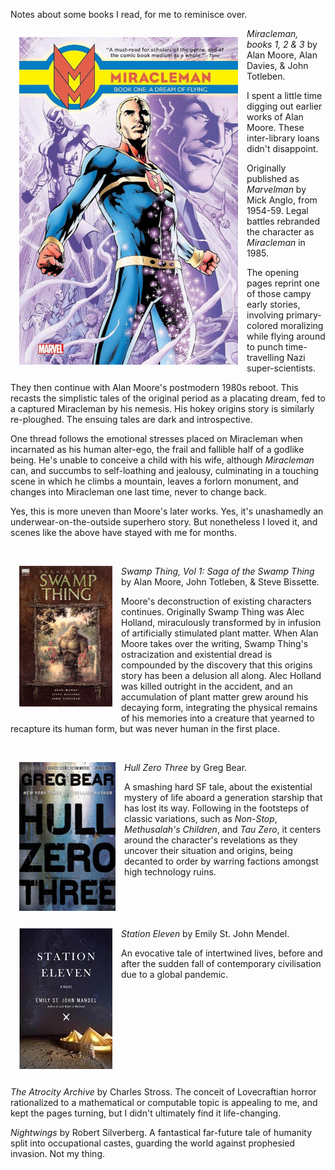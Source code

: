 <!--
.. title: Recent Books
.. slug: june-books
.. date: 2019-06-20 10:17:46-05:00
.. tags: Books
.. link: 
.. description: 
.. type: text
-->


Notes about some books I read, for me to reminisce over.

<img src="/files/2019/06/miracleman.jpg"
style="float: left; padding: 1em">

_Miracleman, books 1, 2 & 3_ by Alan Moore, Alan Davies, & John Totleben.

I spent a little time digging out earlier works of Alan Moore. These
inter-library loans didn't disappoint.

Originally published as _Marvelman_ by Mick Anglo, from
1954-59. Legal battles rebranded the character as _Miracleman_ in 1985.

The opening pages reprint one of those campy early stories, involving
primary-colored moralizing while flying around to punch time-travelling Nazi
super-scientists.

They then continue with Alan Moore's postmodern 1980s reboot. This recasts the
simplistic tales of the original period as a placating dream, fed to a captured
Miracleman by his nemesis. His hokey origins story is similarly re-ploughed. The
ensuing tales are dark and introspective.

One thread follows the emotional stresses placed on Miracleman when incarnated
as his human alter-ego, the frail and fallible half of a godlike being. He's
unable to conceive a child with his wife, although _Miracleman_ can, and
succumbs to self-loathing and jealousy, culminating in a touching scene in
which he climbs a mountain, leaves a forlorn monument, and changes into
Miracleman one last time, never to change back.

Yes, this is more uneven than Moore's later works. Yes, it's unashamedly an
underwear-on-the-outside superhero story. But nonetheless I loved it, and
scenes like the above have stayed with me for months.

<br style="clear: both" />
<img src="/files/2019/06/swamp-thing-vol-1.jpg"
style="float: left; padding: 1em">

_Swamp Thing, Vol 1: Saga of the Swamp Thing_ by Alan Moore, John Totleben, & Steve Bissette.

Moore's deconstruction of existing characters continues. Originally Swamp
Thing was Alec Holland, miraculously transformed by in infusion of
artificially stimulated plant matter. When Alan Moore takes over the writing,
Swamp Thing's ostracization and existential dread is compounded by the
discovery that this origins story has been a delusion all along. Alec Holland
was killed outright in the accident, and an accumulation of plant matter grew
around his decaying form, integrating the physical remains of his memories
into a creature that yearned to recapture its human form, but was never human
in the first place.

<br style="clear: both" />
<img src="/files/2019/06/hull-zero-three.jpg"
style="float: left; padding: 1em">

_Hull Zero Three_ by Greg Bear.

A smashing hard SF tale, about the existential mystery of life aboard a
generation starship that has lost its way. Following in the footsteps of
classic variations, such as _Non-Stop_, _Methusalah's Children_, and _Tau
Zero_, it centers around the character's revelations as they uncover their
situation and origins, being decanted to order by warring factions amongst
high technology ruins.

<br style="clear: both" />
<img src="/files/2019/06/station-eleven.jpg"
style="float: left; padding: 1em">

_Station Eleven_ by Emily St. John Mendel.

An evocative tale of intertwined lives, before and after the sudden fall of
contemporary civilisation due to a global pandemic.

<br style="clear: both" />

_The Atrocity Archive_ by Charles Stross. The conceit of Lovecraftian horror
rationalized to a mathematical or computable topic is appealing to me, and
kept the pages turning, but I didn't ultimately find it life-changing.

_Nightwings_ by Robert Silverberg. A fantastical far-future tale of humanity
split into occupational castes, guarding the world against prophesied
invasion. Not my thing.

